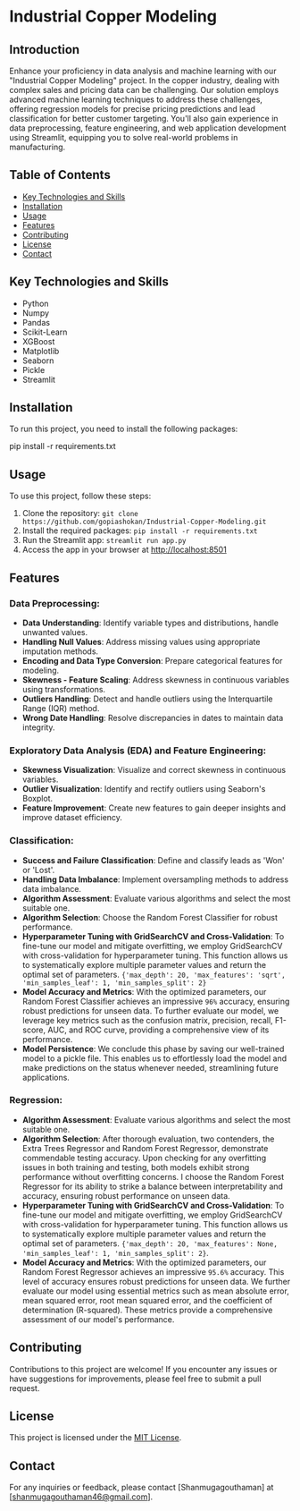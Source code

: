 # Industrial Copper Modeling

## Introduction

Enhance your proficiency in data analysis and machine learning with our "Industrial Copper Modeling" project. In the copper industry, dealing with complex sales and pricing data can be challenging. Our solution employs advanced machine learning techniques to address these challenges, offering regression models for precise pricing predictions and lead classification for better customer targeting. You'll also gain experience in data preprocessing, feature engineering, and web application development using Streamlit, equipping you to solve real-world problems in manufacturing.

## Table of Contents

- [Key Technologies and Skills](#key-technologies-and-skills)
- [Installation](#installation)
- [Usage](#usage)
- [Features](#features)
- [Contributing](#contributing)
- [License](#license)
- [Contact](#contact)

## Key Technologies and Skills

- Python
- Numpy
- Pandas
- Scikit-Learn
- XGBoost
- Matplotlib
- Seaborn
- Pickle
- Streamlit

## Installation

To run this project, you need to install the following packages:

pip install -r requirements.txt

## Usage

To use this project, follow these steps:

1. Clone the repository: `git clone https://github.com/gopiashokan/Industrial-Copper-Modeling.git`
2. Install the required packages: `pip install -r requirements.txt`
3. Run the Streamlit app: `streamlit run app.py`
4. Access the app in your browser at [http://localhost:8501](http://localhost:8501)

## Features

### Data Preprocessing:

- **Data Understanding**: Identify variable types and distributions, handle unwanted values.
- **Handling Null Values**: Address missing values using appropriate imputation methods.
- **Encoding and Data Type Conversion**: Prepare categorical features for modeling.
- **Skewness - Feature Scaling**: Address skewness in continuous variables using transformations.
- **Outliers Handling**: Detect and handle outliers using the Interquartile Range (IQR) method.
- **Wrong Date Handling**: Resolve discrepancies in dates to maintain data integrity.

### Exploratory Data Analysis (EDA) and Feature Engineering:

- **Skewness Visualization**: Visualize and correct skewness in continuous variables.
- **Outlier Visualization**: Identify and rectify outliers using Seaborn's Boxplot.
- **Feature Improvement**: Create new features to gain deeper insights and improve dataset efficiency.

### Classification:

- **Success and Failure Classification**: Define and classify leads as 'Won' or 'Lost'.
- **Handling Data Imbalance**: Implement oversampling methods to address data imbalance.
- **Algorithm Assessment**: Evaluate various algorithms and select the most suitable one.
- **Algorithm Selection**: Choose the Random Forest Classifier for robust performance.
- **Hyperparameter Tuning with GridSearchCV and Cross-Validation**: To fine-tune our model and mitigate overfitting, we employ GridSearchCV with cross-validation for hyperparameter tuning.
  This function allows us to systematically explore multiple parameter values and return the optimal set of parameters. `{'max_depth': 20, 'max_features': 'sqrt', 'min_samples_leaf': 1, 'min_samples_split': 2}`
- **Model Accuracy and Metrics**: With the optimized parameters, our Random Forest Classifier achieves an impressive `96%` accuracy, ensuring robust predictions for unseen data. To further evaluate our model, we leverage key metrics such as the confusion matrix, precision, recall, F1-score, AUC, and ROC curve, providing a comprehensive view of its performance.
- **Model Persistence**: We conclude this phase by saving our well-trained model to a pickle file. This enables us to effortlessly load the model and make predictions on the status whenever needed, streamlining future applications.

### Regression:

- **Algorithm Assessment**: Evaluate various algorithms and select the most suitable one.
- **Algorithm Selection**: After thorough evaluation, two contenders, the Extra Trees Regressor and Random Forest Regressor, demonstrate commendable testing accuracy. Upon checking for any overfitting issues in both training and testing, both models exhibit strong performance without overfitting concerns. I choose the Random Forest Regressor for its ability to strike a balance between interpretability and accuracy, ensuring robust performance on unseen data.
- **Hyperparameter Tuning with GridSearchCV and Cross-Validation**: To fine-tune our model and mitigate overfitting, we employ GridSearchCV with cross-validation for hyperparameter tuning. This function allows us to systematically explore multiple parameter values and return the optimal set of parameters. `{'max_depth': 20, 'max_features': None, 'min_samples_leaf': 1, 'min_samples_split': 2}`.
- **Model Accuracy and Metrics**:  With the optimized parameters, our Random Forest Regressor achieves an impressive `95.6%` accuracy. This level of accuracy ensures robust predictions for unseen data. We further evaluate our model using essential metrics such as mean absolute error, mean squared error, root mean squared error, and the coefficient of determination (R-squared). These metrics provide a comprehensive assessment of our model's performance.

## Contributing

Contributions to this project are welcome! If you encounter any issues or have suggestions for improvements, please feel free to submit a pull request.

## License

This project is licensed under the [MIT License](LICENSE).

## Contact

For any inquiries or feedback, please contact [Shanmugagouthaman] at [shanmugagouthaman46@gmail.com].


